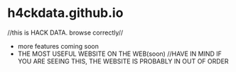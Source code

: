 # h4ckdata.github.io
//this is HACK DATA.
browse correctly//
- more features coming soon
- THE MOST USEFUL WEBSITE ON THE WEB(soon)
//HAVE IN MIND IF YOU ARE SEEING THIS, THE WEBSITE IS PROBABLY IN OUT OF ORDER
